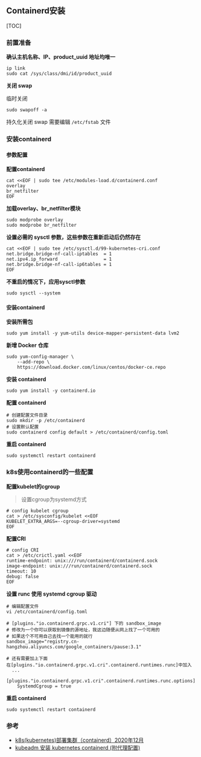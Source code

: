 ## Containerd安装

[TOC]



### 前置准备

**确认主机名称、IP、product_uuid 地址均唯一**

```shell
ip link
sudo cat /sys/class/dmi/id/product_uuid
```

**关闭 swap**

临时关闭

```shell
sudo swapoff -a
```

持久化关闭 swap 需要编辑 `/etc/fstab` 文件



### 安装containerd

#### 参数配置

**配置containerd**

```shell
cat <<EOF | sudo tee /etc/modules-load.d/containerd.conf
overlay
br_netfilter
EOF
```

**加载overlay、br_netfilter模块**

```shell
sudo modprobe overlay
sudo modprobe br_netfilter
```

**设置必需的 sysctl 参数，这些参数在重新启动后仍然存在**

```shell
cat <<EOF | sudo tee /etc/sysctl.d/99-kubernetes-cri.conf
net.bridge.bridge-nf-call-iptables  = 1
net.ipv4.ip_forward                 = 1
net.bridge.bridge-nf-call-ip6tables = 1
EOF
```

**不重启的情况下，应用sysctl参数**

```shell
sudo sysctl --system
```

#### 安装containerd

**安装所需包**

```shell
sudo yum install -y yum-utils device-mapper-persistent-data lvm2
```

**新增 Docker 仓库**

```shell
sudo yum-config-manager \
    --add-repo \
    https://download.docker.com/linux/centos/docker-ce.repo
```

**安装 containerd**

```shell
sudo yum install -y containerd.io
```

**配置 containerd**

```shell
# 创建配置文件目录
sudo mkdir -p /etc/containerd
# 设置默认配置
sudo containerd config default > /etc/containerd/config.toml
```

**重启 containerd**

```shell
sudo systemctl restart containerd
```



### k8s使用containerd的一些配置

**配置kubelet的cgroup**

> 设置cgroup为systemd方式

```shell
# config kubelet cgroup
cat > /etc/sysconfig/kubelet <<EOF
KUBELET_EXTRA_ARGS=--cgroup-driver=systemd
EOF
```

**配置CRI**

```shell
# config CRI
cat > /etc/crictl.yaml <<EOF
runtime-endpoint: unix:///run/containerd/containerd.sock
image-endpoint: unix:///run/containerd/containerd.sock
timeout: 10
debug: false
EOF
```

**设置 runc 使用 systemd cgroup 驱动**

```shell
# 编辑配置文件
vi /etc/containerd/config.toml

# [plugins."io.containerd.grpc.v1.cri"] 下的 sandbox_image
# 修改为一个你可以获取到镜像的源地址，我这边随便从网上找了一个可用的
# 如果这个不可用自己去找一个能用的就行
sandbox_image="registry.cn-hangzhou.aliyuncs.com/google_containers/pause:3.1"

# 还有需要加上下面
在[plugins."io.containerd.grpc.v1.cri".containerd.runtimes.runc]中加入
  ...
  [plugins."io.containerd.grpc.v1.cri".containerd.runtimes.runc.options]
    SystemdCgroup = true
```

**重启 containerd**

```shell
sudo systemctl restart containerd
```





### 参考

- [k8s(kubernetes)部署集群（containerd）2020年12月](https://www.cnblogs.com/codenoob/p/14098539.html)
- [kubeadm 安装 kubernetes containerd (附代理配置)](https://www.jianshu.com/p/6aa5c8d4eed6)

